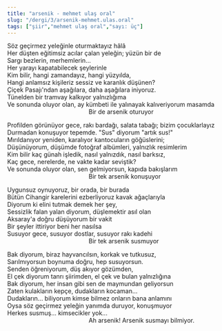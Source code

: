 ```yaml
---
title: "arsenik - mehmet ulaş oral"
slug: "/dergi/3/arsenik-mehmet.ulas.oral"
tags: ["şiir","mehmet ulaş oral","sayı: üç"]
---
```



Söz geçirmez yeleğinle oturmaktayız hâlâ    
Her düşten eğitimsiz acılar çalan yeleğin; yüzün bir de  
Sargı bezlerin, merhemlerin...  
Her yarayı kapatabilecek şeylerinle  
Kim bilir, hangi zamandayız, hangi yüzyılda,  
Hangi anlamsız kişileriz sessiz ve karanlık düşünen?  
Çiçek Pasajı'ndan aşağılara, daha aşağılara iniyoruz.  
Tünelden bir tramvay kalkıyor yalnızlığıma  
Ve sonunda oluyor olan, ay kümbeti ile yalınayak kalıveriyorum masamda  
                                                Bir de arsenik oturuyor

Profilden görünüyor gece, rakı bardağı, salata tabağı; bizim
çocuklarlayız  
Durmadan konuşuyor tepemde. "Sus" diyorum "artık sus!"  
Mırıldanıyor yeniden, karalıyor kantocuların göğüslerini;  
Düşünüyorum, düşümde fotoğraf albümleri, yalnızlık resimlerim  
Kim bilir kaç günah işledik, nasıl yalnızdık, nasıl barksız,  
Kaç gece, nerelerde, ne vakte kadar seviştik?  
Ve sonunda oluyor olan, sen gelmiyorsun, kapıda bakışlarım  
                                                Bir tek
arsenik konuşuyor

Uygunsuz oynuyoruz, bir orada, bir burada  
Bütün Cihangir karelerini ezberliyoruz kavak ağaçlarıyla  
Diyorum ki elini tutmak demek her şey,  
Sessizlik falan yalan diyorum, düşlemektir asıl olan  
Aksaray'a doğru düşüyorum bir vakit  
Bir şeyler ittiriyor beni her nasılsa  
Susuyor gece, susuyor dostlar, susuyor rakı kadehi  
                                                Bir tek arsenik susmuyor

Bak diyorum, biraz hayvancılsın, korkak ve tutkusuz,  
Sarılmıyorsun boynuma doğru, hep susuyorsun.  
Senden öğreniyorum, düş akıyor gözümden,  
El çek diyorum tanrı şiirimden, el çek ve bulan yalnızlığına  
Bak diyorum, her insan gibi sen de maymundan geliyorsun  
Zaten kulakların kepçe, dudakların kocaman...  
Dudakların... biliyorum kimse bilmez onların bana anlamını  
Oysa söz geçirmez yeleğin yanımda duruyor, konuşmuyor  
Herkes susmuş... kimsecikler yok...  
                                                Ah arsenik! Arsenik
susmayı bilmiyor.
